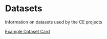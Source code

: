 # Datasets
Information on datasets used by the CE projects

[Example Dataset Card](Example%20Dataset.md)
